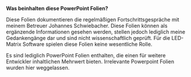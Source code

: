 **Was beinhalten diese PowerPoint Folien?**

Diese Folien dokumentieren die regelmäßigen Fortschrittsgespräche mit meinem Betreuer Johannes Schwiebacher. Diese Folien können als ergänzende Informationen gesehen werden, stellen jedoch lediglich meine Gedankengänge dar und sind nicht wissenschaftlich geprüft. Für die LED-Matrix Software spielen diese Folien keine wesentliche Rolle.

Es sind lediglich PowerPoint Folien enthalten, die einen für weitere Entwickler inhaltlichen Mehrwert bieten. Irrelevante Powerpoint Folien wurden hier weggelassen.

